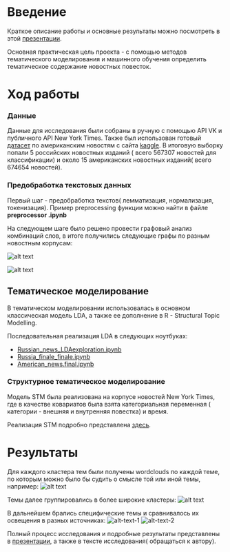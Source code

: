 # Введение  
Краткое описание работы и основные результаты можно посмотреть в этой [презентации](https://drive.google.com/file/d/19g0yzj_QnY03k6_-aXdXh88I50c5HTn0/view?usp=sharing).

Основная практическая цель проекта - с помощью методов тематического моделирования и машинного обучения определить тематическое содержание новостных повесток. 

# Ход работы  
### Данные 

Данные для исследования были собраны  в ручную с помощью API VK и публичного API New York Times. Также был использован готовый [датасет](https://www.kaggle.com/snapcrack/all-the-news) по американским новостям  c сайта [kaggle](kaggle.com).
В итоговую выборку попали 5 российских новостных изданий ( всего 567307 новостей для классификации) и около 15 американских новостных изданий( всего 674654 новостей). 

### Предобработка текстовых данных 

Первый шаг - предобработка текстов( лемматизация, нормализация, токенизация). Пример preprocessing функции можно найти в файле **preprocessor .ipynb**

На следующем шаге было решено провести графовый анализ комбинаций слов, в итоге получились следующие графы по разным новостным корпусам:

![alt text](/images/graphone.PNG)

![alt text](/images/americannews.png)

## Тематическое моделирование

В тематическом моделировании использовалась в основном классическая модель LDA, а также ее дополнение в R  - Structural Topic Modelling. 

Последовательная реализация LDA в следующих ноутбуках:

* [Russian_news_LDAexploration.ipynb](https://github.com/Nastiiasaenko/Agenda-setting_strategies/blob/master/Russian_news_LDAexploration.ipynb)
* [Russia_finale_finale.ipynb](https://github.com/Nastiiasaenko/Agenda-setting_strategies/blob/master/Russia_finale_finale.ipynb)
* [American_news.final.ipynb](https://github.com/Nastiiasaenko/Agenda-setting_strategies/blob/master/American_news.final.ipynb)

### Структурное тематическое моделирование

Модель STM была реализована на корпусе новостей New York Times, где в качестве ковариатов была взята категориальная переменная ( категории - внешняя и внутренняя повестка) и время. 

Реализация STM подробно представлена [здесь](https://htmlpreview.github.io/?https://github.com/Nastiiasaenko/Agenda-setting_strategies/blob/master/stm_model.html).

# Результаты 
Для каждого кластера тем были получены wordclouds по каждой теме, по которым можно было бы судить о смысле той или иной темы, например:
![alt text](/images/sexualass.png)

Темы далее группировались в более широкие кластеры:
![alt text](/images/Anewspie.png)

В дальнейшем брались специфические темы и сравнивалось их освещения в разных источниках:
![alt-text-1](/images/hill.png) ![alt-text-2](/images/protests.png)


Полный процесс исследования и подробные результаты представлены в [презентации](https://drive.google.com/file/d/19g0yzj_QnY03k6_-aXdXh88I50c5HTn0/view?usp=sharing), а также в тексте исследования( обращаться к автору). 






